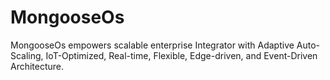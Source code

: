 # MongooseOs
MongooseOs empowers scalable enterprise Integrator with Adaptive Auto-Scaling, IoT-Optimized, Real-time, Flexible, Edge-driven, and Event-Driven Architecture.
